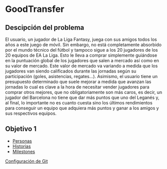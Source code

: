 # GoodTransfer
## Descipción del problema
El usuario, un jugador de La Liga Fantasy, juega con sus amigos todos los años a este juego de móvil. Sin embargo, no está completamente absorbido por el mundo técnico del fútbol y tampoco sigue a los 20 jugadores de los 20 equipos de EA La Liga. Esto le lleva a comprar simplemente guiándose en la puntuación global de los jugadores que salen a mercado así como en su valor de mercado. Este valor de mercado va variando a medida que los jugadores van siendo calificados durante las jornadas según su participación (goles, asistencias, regates...). Asimismo, el usuario tiene un presupuesto determinado que suele mejorar a medida que avanzan las jornadas lo cual es clave a la hora de necesitar vender jugadores para comprar otros mejores, que no obligatoriamente son más caros, es decir, un jugador del Barcelona no tiene que dar más puntos que uno del Leganés y, al final, lo importante no es cuanto cuesta sino los últimos rendimientos para conseguir un equipo que adquiera más puntos y ganar a los amigos y sus respectivos equipos.

## Objetivo 1
- [Personas](Docs/Personas.md)
- [Historias](Docs/Historias.md)
- [Milestones](Docs/Milestones.md)

[Configuración de Git](Docs/ControlGitHub.png)
